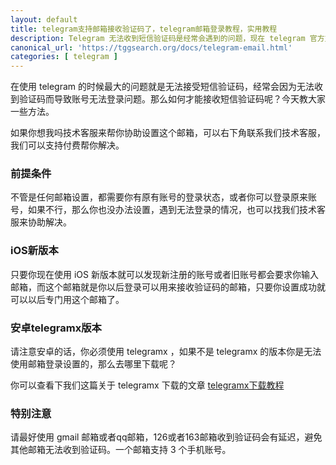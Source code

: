 ```yaml
---
layout: default
title: telegram支持邮箱接收验证码了，telegram邮箱登录教程，实用教程
description: Telegram 无法收到短信验证码是经常会遇到的问题，现在 telegram 官方支持邮箱验证了，可以帮助大家解决短信无法收到的问题，那么如何才能设置邮箱接收验证码呢？
canonical_url: 'https://tggsearch.org/docs/telegram-email.html'
categories: [ telegram ]
---
```

在使用 telegram 的时候最大的问题就是无法接受短信验证码，经常会因为无法收到验证码而导致账号无法登录问题。那么如何才能接收短信验证码呢？今天教大家一些方法。

<p class="red-text-word">
如果你想我吗技术客服来帮你协助设置这个邮箱，可以右下角联系我们技术客服，我们可以支持付费帮你解决。
</p>

### 前提条件
不管是任何邮箱设置，都需要你有原有账号的登录状态，或者你可以登录原来账号，如果不行，那么你也没办法设置，遇到无法登录的情况，也可以找我们技术客服来协助解决。

### iOS新版本
只要你现在使用 iOS 新版本就可以发现新注册的账号或者旧账号都会要求你输入邮箱，而这个邮箱就是你以后登录可以用来接收验证码的邮箱，只要你设置成功就可以以后专门用这个邮箱了。

### 安卓telegramx版本
请注意安卓的话，你必须使用 telegramx ，如果不是 telegramx 的版本你是无法使用邮箱登录设置的，那么去哪里下载呢？

你可以查看下我们这篇关于 telegramx 下载的文章 [telegramx下载教程](./telegramx.html)

### 特别注意
请最好使用 gmail 邮箱或者qq邮箱，126或者163邮箱收到验证码会有延迟，避免其他邮箱无法收到验证码。一个邮箱支持 3 个手机账号。